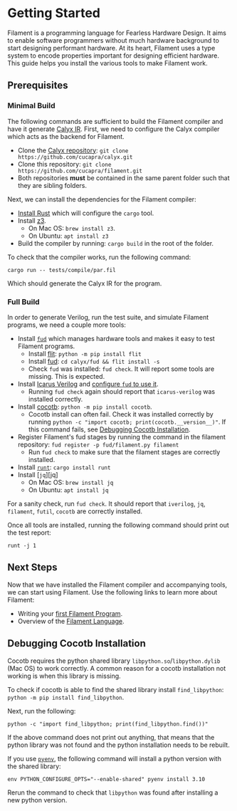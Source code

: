 # Getting Started

Filament is a programming language for Fearless Hardware Design. It aims to enable software programmers without much hardware background to start designing performant hardware. At its heart, Filament uses a type system to encode properties important for designing efficient hardware. This guide helps you install the various tools to make Filament work.

## Prerequisites

### Minimal Build

The following commands are sufficient to build the Filament compiler and have it generate [Calyx IR](https://calyxir.org). First, we need to configure the Calyx compiler which acts as the backend for Filament.
- Clone the [Calyx repository][calyx-repo]: `git clone https://github.com/cucapra/calyx.git`
- Clone this repository: `git clone https://github.com/cucapra/filament.git`
- Both repositories **must** be contained in the same parent folder such that they are sibling folders.

Next, we can install the dependencies for the Filament compiler:
- [Install Rust][install-rust] which will configure the `cargo` tool.
- Install [z3][z3-install].
  - On Mac OS: `brew install z3`.
  - On Ubuntu: `apt install z3`
- Build the compiler by running: `cargo build` in the root of the folder.

To check that the compiler works, run the following command:
```
cargo run -- tests/compile/par.fil
```
Which should generate the Calyx IR for the program.

### Full Build

In order to generate Verilog, run the test suite, and simulate Filament programs, we need a couple more tools:
- Install [`fud`][fud] which manages hardware tools and makes it easy to test Filament programs.
  - Install [flit][]: `python -m pip install flit`
  - Install [fud][]: `cd calyx/fud && flit install -s`
  - Check `fud` was installed: `fud check`. It will report some tools are missing. This is expected.
- Install [Icarus Verilog][iverilog-install] and [configure `fud` to use it][fud-icarus].
  - Running `fud check` again should report that `icarus-verilog` was installed correctly.
- Install [cocotb][]: `python -m pip install cocotb`.
  - Cocotb install can often fail. Check it was installed correctly by running `python -c "import cocotb; print(cocotb.__version__)"`. If this command fails, see [Debugging Cocotb Installation](#debugging-cocotb-installation).
- Register Filament's fud stages by running the command in the filament repository: `fud register -p fud/filament.py filament`
    - Run `fud check` to make sure that the filament stages are correctly installed.
- Install [`runt`][runt]: `cargo install runt`
- Install [`jq`][jq]
  - On Mac OS: `brew install jq`
  - On Ubuntu: `apt install jq`

For a sanity check, run `fud check`. It should report that `iverilog`, `jq`, `filament`, `futil`, `cocotb` are correctly installed.

Once all tools are installed, running the following command should print out the test report:
```
runt -j 1
```

## Next Steps

Now that we have installed the Filament compiler and accompanying tools, we can start using Filament. Use the following links to learn more about Filament:

- Writing your [first Filament Program](./lang/tutorial.md).
- Overview of the [Filament Language](./lang/index.md).

## Debugging Cocotb Installation

Cocotb requires the python shared library `libpython.so`/`libpython.dylib` (Mac OS) to work correctly. A common reason for a cocotb installation not working is when this library is missing.

To check if cocotb is able to find the shared library install `find_libpython`: `python -m pip install find_libpython`.

Next, run the following:
```
python -c "import find_libpython; print(find_libpython.find())"
```

If the above command does not print out anything, that means that the python library was not found and the python installation needs to be rebuilt.

If you use [`pyenv`][pyenv], the following command will install a python version with the shared library:
```
env PYTHON_CONFIGURE_OPTS="--enable-shared" pyenv install 3.10
```

Rerun the command to check that `libpython` was found after installing a new python version.



[install-rust]: https://www.rust-lang.org/tools/install
[fud]: https://docs.calyxir.org/fud/index.html
[iverilog-install]: https://iverilog.fandom.com/wiki/Installation_Guide
[fud-icarus]: https://docs.calyxir.org/fud/index.html#icarus-verilog
[cocotb]: https://www.cocotb.org/
[z3-install]: https://github.com/Z3Prover/z3
[flit]: https://flit.pypa.io/en/stable/
[calyx-repo]: https://github.com/cucapra/calyx
[runt]: https://github.com/cucapra/runt
[pyenv]: https://github.com/pyenv/pyenv